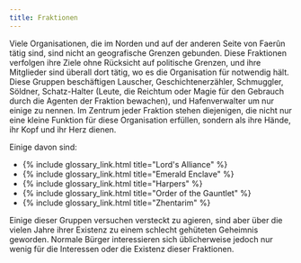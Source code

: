 ```yaml
---
title: Fraktionen
---
```


Viele Organisationen, die im Norden und auf der anderen Seite von Faerûn tätig sind, sind nicht an geografische Grenzen gebunden. Diese Fraktionen verfolgen ihre Ziele ohne Rücksicht auf politische Grenzen, und ihre Mitglieder sind überall dort tätig, wo es die Organisation für notwendig hält. Diese Gruppen beschäftigen Lauscher, Geschichtenerzähler, Schmuggler, Söldner, Schatz-Halter (Leute, die Reichtum oder Magie für den Gebrauch durch die Agenten der Fraktion bewachen), und Hafenverwalter um nur einige zu nennen. Im Zentrum jeder Fraktion stehen diejenigen, die nicht nur eine kleine Funktion für diese Organisation erfüllen, sondern als ihre Hände, ihr Kopf und ihr Herz dienen.

Einige davon sind:
  - {% include glossary_link.html title="Lord's Alliance" %}
  - {% include glossary_link.html title="Emerald Enclave" %}
  - {% include glossary_link.html title="Harpers" %}
  - {% include glossary_link.html title="Order of the Gauntlet" %}
  - {% include glossary_link.html title="Zhentarim" %}

Einige dieser Gruppen versuchen versteckt zu agieren, sind aber über die vielen Jahre ihrer Existenz zu einem schlecht gehüteten Geheimnis geworden. Normale Bürger interessieren sich üblicherweise jedoch nur wenig für die Interessen oder die Existenz dieser Fraktionen.


